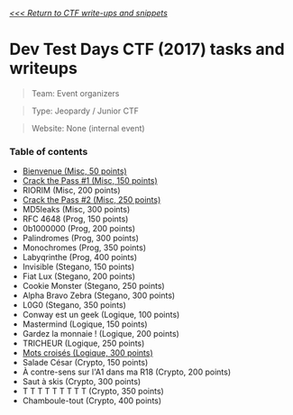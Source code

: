 _[<<< Return to CTF write-ups and snippets](https://github.com/nbrisset/CTF)_

# Dev Test Days CTF (2017) tasks and writeups

> Team: Event organizers

> Type: Jeopardy / Junior CTF

> Website: None (internal event)

### Table of contents

* [Bienvenue (Misc, 50 points)](challenges/bienvenue-50)
* [Crack the Pass #1 (Misc, 150 points)](challenges/crack-the-pass1-150)
* RIORIM (Misc, 200 points)
* [Crack the Pass #2 (Misc, 250 points)](challenges/crack-the-pass2-250)
* MD5leaks (Misc, 300 points)
* RFC 4648 (Prog, 150 points)
* 0b1000000 (Prog, 200 points)
* Palindromes (Prog, 300 points)
* Monochromes (Prog, 350 points)
* Labyqrinthe (Prog, 400 points)
* Invisible (Stegano, 150 points)
* Fiat Lux (Stegano, 200 points)
* Cookie Monster (Stegano, 250 points)
* Alpha Bravo Zebra (Stegano, 300 points)
* L0G0 (Stegano, 350 points)
* Conway est un geek (Logique, 100 points)
* Mastermind (Logique, 150 points)
* Gardez la monnaie ! (Logique, 200 points)
* TRICHEUR (Logique, 250 points)
* [Mots croisés (Logique, 300 points)](challenges/mots-croises-300)
* Salade César (Crypto, 150 points)
* À contre-sens sur l'A1 dans ma R18 (Crypto, 200 points)
* Saut à skis (Crypto, 300 points)
* T T T T T T T T T (Crypto, 350 points)
* Chamboule-tout (Crypto, 400 points)
